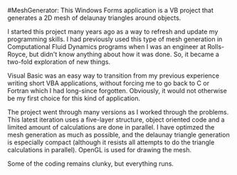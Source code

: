 #MeshGenerator:
This Windows Forms application is a VB project that generates a 2D mesh of delaunay triangles around objects.

I started this project many years ago as a way to refresh and update my programming skills. I had previously used this type of mesh generation
in Computational Fluid Dynamics programs when I was an engineer at Rolls-Royce, but didn't know anything about how it was done. So, it became a two-fold
exploration of new things.

Visual Basic was an easy way to transition from my previous experience writing short VBA applications, without forcing me to go back to
C or Fortran which I had long-since forgotten. Obviously, it would not otherwise be my first choice for this kind of application.

The project went through many versions as I worked through the problems. This latest iteration uses a five-layer structure,
object oriented code and a limited amount of calculations are done in parallel. I have optimzed the mesh generation as much as possible, and the delaunay triangle
generation is especially compact (although it resists all attempts to do the triangle calculations in parallel). OpenGL is used for drawing the mesh.

Some of the coding remains clunky, but everything runs.
